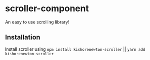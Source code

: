 # scroller-component

An easy to use scrolling library!

## Installation

Install scroller using `npm install kishorenewton-scroller` || `yarn add kishorenewton-scroller`
